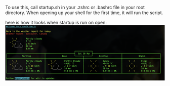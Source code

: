 To use this, call startup.sh in your .zshrc or .bashrc file in your root directory. When opening up your shell for the first time, it will run the script.

here is how it looks when startup is run on open:
![startup.png](./images/startup.png)

